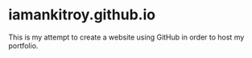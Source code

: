 # iamankitroy.github.io

This is my attempt to create a website using GitHub in order to host my portfolio.
